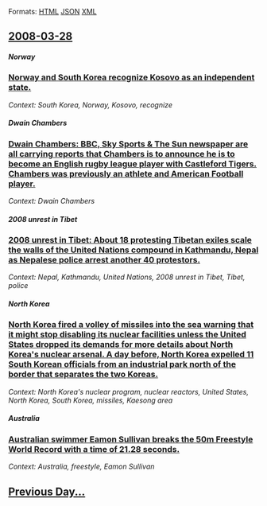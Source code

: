 
Formats: [HTML](2008/03/28/index.html)  [JSON](2008/03/28/index.json)  [XML](2008/03/28/index.xml)  

## [2008-03-28](/news/2008/03/28/index.md)

##### Norway
### [ Norway and South Korea recognize Kosovo as an independent state. ](/news/2008/03/28/norway-and-south-korea-recognize-kosovo-as-an-independent-state.md)
_Context: South Korea, Norway, Kosovo, recognize_

##### Dwain Chambers
### [ Dwain Chambers: BBC, Sky Sports & The Sun newspaper are all carrying reports that Chambers is to announce he is to become an English rugby league player with Castleford Tigers. Chambers was previously an athlete and American Football player. ](/news/2008/03/28/dwain-chambers-bbc-sky-sports-the-sun-newspaper-are-all-carrying-reports-that-chambers-is-to-announce-he-is-to-become-an-english-rugby.md)
_Context: Dwain Chambers_

##### 2008 unrest in Tibet
### [ 2008 unrest in Tibet: About 18 protesting Tibetan exiles scale the walls of the United Nations compound in Kathmandu, Nepal as Nepalese police arrest another 40 protestors. ](/news/2008/03/28/2008-unrest-in-tibet-about-18-protesting-tibetan-exiles-scale-the-walls-of-the-united-nations-compound-in-kathmandu-nepal-as-nepalese-pol.md)
_Context: Nepal, Kathmandu, United Nations, 2008 unrest in Tibet, Tibet, police_

##### North Korea
### [ North Korea fired a volley of missiles into the sea warning that it might stop disabling its nuclear facilities unless the United States dropped its demands for more details about North Korea's nuclear arsenal. A day before, North Korea expelled 11 South Korean officials from an industrial park north of the border that separates the two Koreas. ](/news/2008/03/28/north-korea-fired-a-volley-of-missiles-into-the-sea-warning-that-it-might-stop-disabling-its-nuclear-facilities-unless-the-united-states-dr.md)
_Context: North Korea's nuclear program, nuclear reactors, United States, North Korea, South Korea, missiles, Kaesong area_

##### Australia
### [ Australian swimmer Eamon Sullivan breaks the 50m Freestyle World Record with a time of 21.28 seconds. ](/news/2008/03/28/australian-swimmer-eamon-sullivan-breaks-the-50m-freestyle-world-record-with-a-time-of-21-28-seconds.md)
_Context: Australia, freestyle, Eamon Sullivan_

## [Previous Day...](/news/2008/03/27/index.md)


